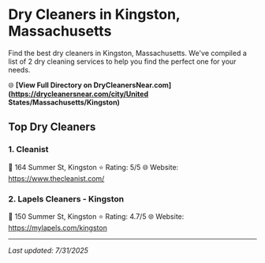 # Dry Cleaners in Kingston, Massachusetts

Find the best dry cleaners in Kingston, Massachusetts. We've compiled a list of 2 dry cleaning services to help you find the perfect one for your needs.

🌐 **[View Full Directory on DryCleanersNear.com](https://drycleanersnear.com/city/United States/Massachusetts/Kingston)**

## Top Dry Cleaners

### 1. Cleanist
📍 164 Summer St, Kingston
⭐ Rating: 5/5
🌐 Website: https://www.thecleanist.com/

### 2. Lapels Cleaners - Kingston
📍 150 Summer St, Kingston
⭐ Rating: 4.7/5
🌐 Website: https://mylapels.com/kingston


---

*Last updated: 7/31/2025*
